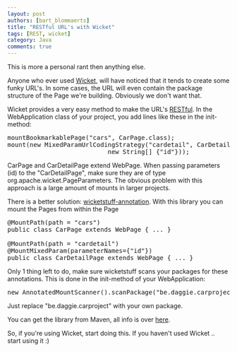 ```yaml
---
layout: post
authors: [bart_blommaerts]
title: "RESTful URL's with Wicket"
tags: [REST, wicket]
category: Java
comments: true
---
```


This is more a personal rant then anything else.

Anyone who ever used <a title="http://wicket.apache.org/" href="http://wicket.apache.org/" target="_blank">Wicket</a>, will have noticed that it tends to create some funky URL's. In some cases, the URL will even contain the package structure of the Page we're building. Obviously we don't want that.

Wicket provides a very easy method to make the URL's <a title="http://en.wikipedia.org/wiki/Representational_State_Transfer" href="http://en.wikipedia.org/wiki/Representational_State_Transfer" target="_blank">RESTful</a>. In the WebApplication class of your project, you add lines like these in the init-method:

<pre>
mountBookmarkablePage(&quot;cars&quot;, CarPage.class);
mount(new MixedParamUrlCodingStrategy(&quot;cardetail&quot;, CarDetailPage.class,
                           new String[] {&quot;id&quot;}));
</pre>

CarPage and CarDetailPage extend WebPage. When passing parameters (id) to the "CarDetailPage", make sure they are of type org.apache.wicket.PageParameters. The obvious problem with this approach is a large amount of mounts in larger projects.

There is a better solution: <a title="http://wicketstuff.org/confluence/display/STUFFWIKI/wicketstuff-annotation" href="http://wicketstuff.org/confluence/display/STUFFWIKI/wicketstuff-annotation" target="_blank">wicketstuff-annotation</a>. With this library you can mount the Pages from within the Page

<pre>
@MountPath(path = &quot;cars&quot;)
public class CarPage extends WebPage { ... }

@MountPath(path = &quot;cardetail&quot;)
@MountMixedParam(parameterNames={&quot;id&quot;})
public class CarDetailPage extends WebPage { ... }
</pre>

Only 1 thing left to do, make sure wicketstuff scans your packages for these annotations. This is done in the init-method of your WebApplication:

<pre>
new AnnotatedMountScanner().scanPackage(&quot;be.daggie.carproject&quot;).mount(this);
</pre>

Just replace "be.daggie.carproject" with your own package.

You can get the library from Maven, all info is over <a title="http://wicketstuff.org/confluence/display/STUFFWIKI/wicketstuff-annotation" href="http://wicketstuff.org/confluence/display/STUFFWIKI/wicketstuff-annotation" target="_blank">here</a>.

So, if you're using Wicket, start doing this. If you haven't used Wicket .. start using it :)